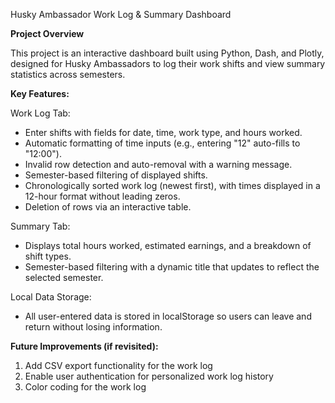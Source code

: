 Husky Ambassador Work Log & Summary Dashboard

**Project Overview**

This project is an interactive dashboard built using Python, Dash, and Plotly, designed for Husky Ambassadors to log their work shifts and view summary statistics across semesters.

**Key Features:**

Work Log Tab:
- Enter shifts with fields for date, time, work type, and hours worked.
- Automatic formatting of time inputs (e.g., entering "12" auto-fills to "12:00").
- Invalid row detection and auto-removal with a warning message.
- Semester-based filtering of displayed shifts.
- Chronologically sorted work log (newest first), with times displayed in a 12-hour format without leading zeros.
- Deletion of rows via an interactive table.

Summary Tab:
- Displays total hours worked, estimated earnings, and a breakdown of shift types.
- Semester-based filtering with a dynamic title that updates to reflect the selected semester.

Local Data Storage:
- All user-entered data is stored in localStorage so users can leave and return without losing information.

**Future Improvements (if revisited):**

1) Add CSV export functionality for the work log
2) Enable user authentication for personalized work log history
3) Color coding for the work log 
